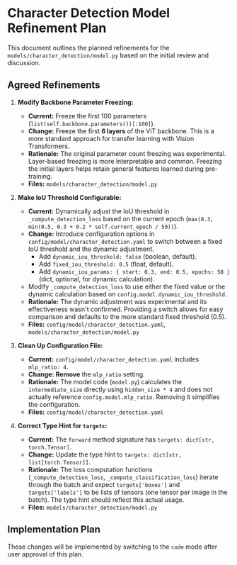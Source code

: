 # Character Detection Model Refinement Plan

This document outlines the planned refinements for the `models/character_detection/model.py` based on the initial review and discussion.

## Agreed Refinements

1.  **Modify Backbone Parameter Freezing:**
    *   **Current:** Freeze the first 100 parameters (`list(self.backbone.parameters())[:100]`).
    *   **Change:** Freeze the first **6 layers** of the ViT backbone. This is a more standard approach for transfer learning with Vision Transformers.
    *   **Rationale:** The original parameter count freezing was experimental. Layer-based freezing is more interpretable and common. Freezing the initial layers helps retain general features learned during pre-training.
    *   **Files:** `models/character_detection/model.py`

2.  **Make IoU Threshold Configurable:**
    *   **Current:** Dynamically adjust the IoU threshold in `_compute_detection_loss` based on the current epoch (`max(0.3, min(0.5, 0.3 + 0.2 * self.current_epoch / 50))`).
    *   **Change:** Introduce configuration options in `config/model/character_detection.yaml` to switch between a fixed IoU threshold and the dynamic adjustment.
        *   Add `dynamic_iou_threshold: false` (boolean, default).
        *   Add `fixed_iou_threshold: 0.5` (float, default).
        *   Add `dynamic_iou_params: { start: 0.3, end: 0.5, epochs: 50 }` (dict, optional, for dynamic calculation).
    *   Modify `_compute_detection_loss` to use either the fixed value or the dynamic calculation based on `config.model.dynamic_iou_threshold`.
    *   **Rationale:** The dynamic adjustment was experimental and its effectiveness wasn't confirmed. Providing a switch allows for easy comparison and defaults to the more standard fixed threshold (0.5).
    *   **Files:** `config/model/character_detection.yaml`, `models/character_detection/model.py`

3.  **Clean Up Configuration File:**
    *   **Current:** `config/model/character_detection.yaml` includes `mlp_ratio: 4`.
    *   **Change:** **Remove** the `mlp_ratio` setting.
    *   **Rationale:** The model code (`model.py`) calculates the `intermediate_size` directly using `hidden_size * 4` and does not actually reference `config.model.mlp_ratio`. Removing it simplifies the configuration.
    *   **Files:** `config/model/character_detection.yaml`

4.  **Correct Type Hint for `targets`:**
    *   **Current:** The `forward` method signature has `targets: dict[str, torch.Tensor]`.
    *   **Change:** Update the type hint to `targets: dict[str, list[torch.Tensor]]`.
    *   **Rationale:** The loss computation functions (`_compute_detection_loss`, `_compute_classification_loss`) iterate through the batch and expect `targets['boxes']` and `targets['labels']` to be lists of tensors (one tensor per image in the batch). The type hint should reflect this actual usage.
    *   **Files:** `models/character_detection/model.py`

## Implementation Plan

These changes will be implemented by switching to the `code` mode after user approval of this plan.
